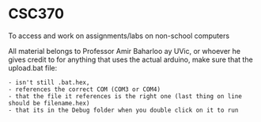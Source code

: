 # CSC370
To access and work on assignments/labs on non-school computers

All material belongs to Professor Amir Baharloo ay UVic, or whoever he gives credit to
for anything that uses the actual arduino, make sure that the upload.bat file:
    
    - isn't still .bat.hex,
    - references the correct COM (COM3 or COM4) 
    - that the file it references is the right one (last thing on line should be filename.hex)
    - that its in the Debug folder when you double click on it to run

